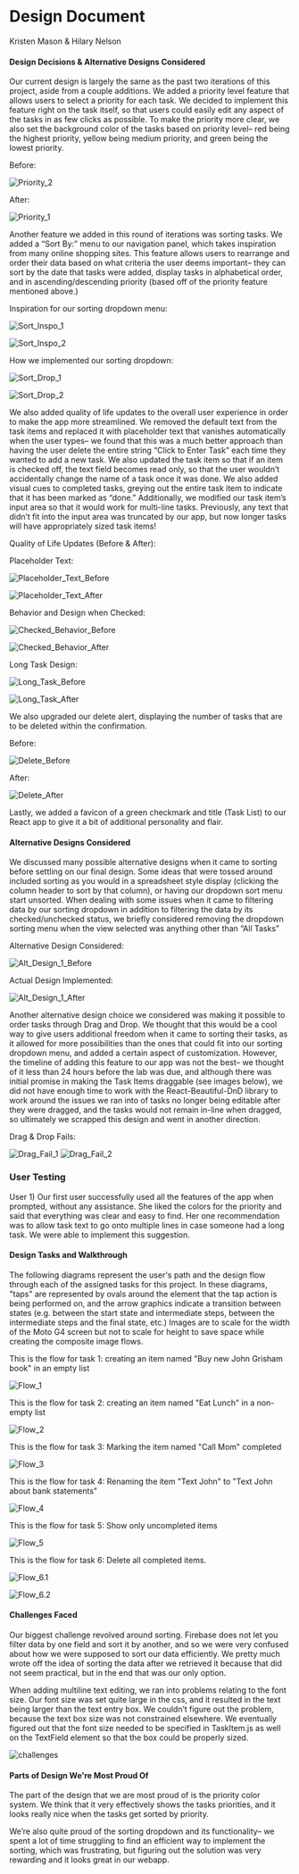 # Design Document
Kristen Mason & Hilary Nelson

#### Design Decisions & Alternative Designs Considered

Our current design is largely the same as the past two iterations of this project, aside from a couple additions. We added a priority level feature that allows users to select a priority for each task. We decided to implement this feature right on the task itself, so that users could easily edit any aspect of the tasks in as few clicks as possible. To make the priority more clear, we also set the background color of the tasks based on priority level– red being the highest priority, yellow being medium priority, and green being the lowest priority. 


 Before:

![Priority_2](Priority_2.png)



After:


![Priority_1](Priority_1.png)


Another feature we added in this round of iterations was sorting tasks. We added a “Sort By:” menu to our navigation panel, which takes inspiration from many online shopping sites. This feature allows users to rearrange and order their data based on what criteria the user deems important– they can sort by the date that tasks were added, display tasks in alphabetical order, and in ascending/descending priority (based off of the priority feature mentioned above.)



Inspiration for our sorting dropdown menu:


![Sort_Inspo_1](Sort_Inspo_1.png)


![Sort_Inspo_2](Sort_Inspo_2.png)


How we implemented our sorting dropdown:


![Sort_Drop_1](Sort_Drop_1.png)


![Sort_Drop_2](Sort_Drop_2.png)


We also added quality of life updates to the overall user experience in order to make the app more streamlined. We removed the default text from the task items and replaced it with placeholder text that vanishes automatically when the user types– we found that this was a much better approach than having the user delete the entire string “Click to Enter Task” each time they wanted to add a new task. We also updated the task item so that if an item is checked off, the text field becomes read only, so that the user wouldn’t accidentally change the name of a task once it was done. We also added visual cues to completed tasks, greying out the entire task item to indicate that it has been marked as “done.” Additionally, we modified our task item’s input area so that it would work for multi-line tasks. Previously, any text that didn’t fit into the input area was truncated by our app, but now longer tasks will have appropriately sized task items! 

Quality of Life Updates (Before & After):



Placeholder Text:


![Placeholder_Text_Before](Placeholder_Text_Before.png)


![Placeholder_Text_After](Placeholder_Text_After.png)


Behavior and Design when Checked:


![Checked_Behavior_Before](Checked_Behavior_Before.png)


![Checked_Behavior_After](Checked_Behavior_After.png)


Long Task Design:


![Long_Task_Before](Long_Task_Before.png)


![Long_Task_After](Long_Task_After.png)


We also upgraded our delete alert, displaying the number of tasks that are to be deleted within the confirmation.


Before:


![Delete_Before](Delete_Before.png)


After:


![Delete_After](Delete_After.png)


Lastly, we added a favicon of a green checkmark and title (Task List) to our React app to give it a bit of additional personality and flair.

#### Alternative Designs Considered

We discussed many possible alternative designs when it came to sorting before settling on our final design. Some ideas that were tossed around included sorting as you would in a spreadsheet style display (clicking the column header to sort by that column), or having our dropdown sort menu start unsorted. When dealing with some issues when it came to filtering data by our sorting dropdown in addition to filtering the data by its checked/unchecked status, we briefly considered removing the dropdown sorting menu when the view selected was anything other than “All Tasks”

Alternative Design Considered:


![Alt_Design_1_Before](Alt_Design_1_Before.png)

Actual Design Implemented:


![Alt_Design_1_After](Alt_Design_1_After.png)


Another alternative design choice we considered was making it possible to order tasks through Drag and Drop. We thought that this would be a cool way to give users additional freedom when it came to sorting their tasks, as it allowed for more possibilities than the ones that could fit into our sorting dropdown menu, and added a certain aspect of customization. However, the timeline of adding this feature to our app was not the best– we thought of it less than 24 hours before the lab was due, and although there was initial promise in making the Task Items draggable (see images below), we did not have enough time to work with the React-Beautiful-DnD library to work around the issues we ran into of tasks no longer being editable after they were dragged, and the tasks would not remain in-line when dragged, so ultimately we scrapped this design and went in another direction.

Drag & Drop Fails:


![Drag_Fail_1](Drag_Fail_1.png)
![Drag_Fail_2](Drag_Fail_2.png)


### User Testing

User 1)
Our first user successfully used all the features of the app when prompted, without any assistance. She liked the colors for the priority and said that everything was clear and easy to find. Her one recommendation was to allow task text to go onto multiple lines in case someone had a long task. We were able to implement this suggestion.

#### Design Tasks and Walkthrough

The following diagrams represent the user's path and the design flow through each of the assigned tasks for this project. In these diagrams, "taps" are represented by ovals around the element that the tap action is being performed on, and the arrow graphics indicate a transition between states (e.g. between the start state and intermediate steps, between the intermediate steps and the final state, etc.) Images are to scale for the width of the Moto G4 screen but not to scale for height to save space while creating the composite image flows.

This is the flow for task 1: creating an item named "Buy new John Grisham book" in an empty list

![Flow_1](Flow_1.png)

This is the flow for task 2: creating an item named "Eat Lunch" in a non-empty list

![Flow_2](Flow_2.png)

This is the flow for task 3: Marking the item named "Call Mom" completed

![Flow_3](Flow_3.png)

This is the flow for task 4: Renaming the item "Text John" to "Text John about bank statements"

![Flow_4](Flow_4.png)

This is the flow for task 5: Show only uncompleted items

![Flow_5](Flow_5.png)

This is the flow for task 6: Delete all completed items.

![Flow_6.1](Flow_6.1.png)

![Flow_6.2](Flow_6.2.png)

#### Challenges Faced
Our biggest challenge revolved around sorting. Firebase does not let you filter data by one field and sort it by another, and so we were very confused about how we were supposed to sort our data efficiently. We pretty much wrote off the idea of sorting the data after we retrieved it because that did not seem practical, but in the end that was our only option.

When adding multiline text editing, we ran into problems relating to the font size. Our font size was set quite large in the css, and it resulted in the text being larger than the text entry box. We couldn’t figure out the problem, because the text box size was not constrained elsewhere. We eventually figured out that the font size needed to be specified in TaskItem.js as well on the TextField element so that the box could be properly sized. 


![challenges](challenges.png)

#### Parts of Design We're Most Proud Of
The part of the design that we are most proud of is the priority color system. We think that it very effectively shows the tasks priorities, and it looks really nice when the tasks get sorted by priority. 

We’re also quite proud of the sorting dropdown and its functionality– we spent a lot of time struggling to find an efficient way to implement the sorting, which was frustrating, but figuring out the solution was very rewarding and it looks great in our webapp.
